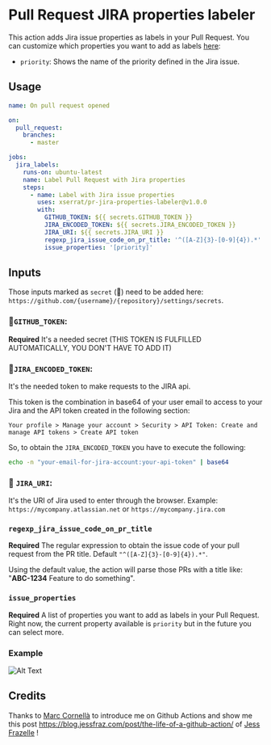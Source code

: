 # Pull Request JIRA properties labeler

This action adds Jira issue properties as labels in your Pull Request.
You can customize which properties you want to add as labels [here](https://github.com/xserrat/pr-jira-properties-labeler#issue_properties):

* `priority`: Shows the name of the priority defined in the Jira issue.  

## Usage

```yaml
name: On pull request opened

on:
  pull_request:
    branches:
      - master

jobs:
  jira_labels:
    runs-on: ubuntu-latest
    name: Label Pull Request with Jira properties
    steps:
      - name: Label with Jira issue properties
        uses: xserrat/pr-jira-properties-labeler@v1.0.0
        with:
          GITHUB_TOKEN: ${{ secrets.GITHUB_TOKEN }}
          JIRA_ENCODED_TOKEN: ${{ secrets.JIRA_ENCODED_TOKEN }}
          JIRA_URI: ${{ secrets.JIRA_URI }}
          regexp_jira_issue_code_on_pr_title: '^([A-Z]{3}-[0-9]{4}).*'
          issue_properties: '[priority]'
```

## Inputs

Those inputs marked as `secret` (🤫) need to be added here: `https://github.com/{username}/{repository}/settings/secrets`.

### 🤫`GITHUB_TOKEN`:

**Required**
It's a needed secret (THIS TOKEN IS FULFILLED AUTOMATICALLY, YOU DON'T HAVE TO ADD IT)

### 🤫`JIRA_ENCODED_TOKEN`:

It's the needed token to make requests to the JIRA api.

This token is the combination in base64 of your user email to access
to your Jira and the API token created in the following section:

`Your profile > Manage your account > Security > API Token: Create and manage API tokens > Create API token`

So, to obtain the `JIRA_ENCODED_TOKEN` you have to execute the following:
```bash
echo -n "your-email-for-jira-account:your-api-token" | base64
```

### 🤫 `JIRA_URI`:
It's the URI of Jira used to enter through the browser. Example: `https://mycompany.atlassian.net` or `https://mycompany.jira.com`

### `regexp_jira_issue_code_on_pr_title`

**Required**
The regular expression to obtain the issue code of your pull request from the PR title.
Default `"^([A-Z]{3}-[0-9]{4}).*"`.

Using the default value, the action will parse those PRs with a title like: "**ABC-1234** Feature to do something".

### `issue_properties`
**Required**
A list of properties you want to add as labels in your Pull Request.
Right now, the current property available is `priority` but in the future you can select more.

### Example

![Alt Text](https://thumbs.gfycat.com/ElaborateDearestHermitcrab-size_restricted.gif)


## Credits

Thanks to [Marc Cornellà](https://github.com/mcornella) to introduce me on Github Actions and show me this post https://blog.jessfraz.com/post/the-life-of-a-github-action/ of [Jess Frazelle](https://github.com/jessfraz) !
